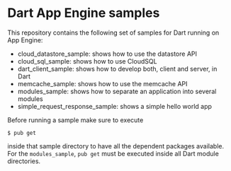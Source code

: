 Dart App Engine samples
=======================

This repository contains the following set of samples for Dart running on App
Engine:
  * cloud_datastore_sample: shows how to use the datastore API
  * cloud_sql_sample: shows how to use CloudSQL
  * dart_client_sample: shows how to develop both, client and server, in Dart
  * memcache_sample: shows how to use the memcache API
  * modules_sample: shows how to separate an application into several modules
  * simple_request_response_sample: shows a simple hello world app

Before running a sample make sure to execute

    $ pub get

inside that sample directory to have all the dependent packages available. For
the `modules_sample`, `pub get` must be executed inside all Dart module
directories.
